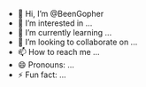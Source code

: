 - 👋 Hi, I’m @BeenGopher
- 👀 I’m interested in ...
- 🌱 I’m currently learning ...
- 💞️ I’m looking to collaborate on ...
- 📫 How to reach me ...
- 😄 Pronouns: ...
- ⚡ Fun fact: ...

<!---
BeenGopher/BeenGopher is a ✨ special ✨ repository because its `README.md` (this file) appears on your GitHub profile.
You can click the Preview link to take a look at your changes.
--->
